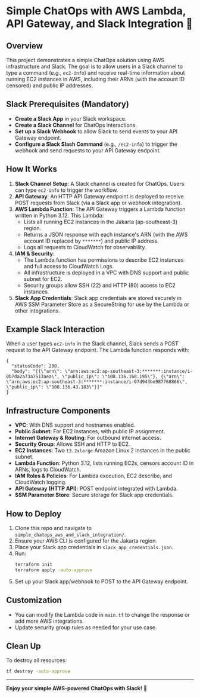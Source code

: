# Simple ChatOps with AWS Lambda, API Gateway, and Slack Integration 🚀

## Overview
This project demonstrates a simple ChatOps solution using AWS infrastructure and Slack. The goal is to allow users in a Slack channel to type a command (e.g., `ec2-info`) and receive real-time information about running EC2 instances in AWS, including their ARNs (with the account ID censored) and public IP addresses.

## Slack Prerequisites (Mandatory)
- **Create a Slack App** in your Slack workspace.
- **Create a Slack Channel** for ChatOps interactions.
- **Set up a Slack Webhook** to allow Slack to send events to your API Gateway endpoint.
- **Configure a Slack Slash Command** (e.g., `/ec2-info`) to trigger the webhook and send requests to your API Gateway endpoint.

## How It Works
1. **Slack Channel Setup**: A Slack channel is created for ChatOps. Users can type `ec2-info` to trigger the workflow.
2. **API Gateway**: An HTTP API Gateway endpoint is deployed to receive POST requests from Slack (via a Slack app or webhook integration).
3. **AWS Lambda Function**: The API Gateway triggers a Lambda function written in Python 3.12. This Lambda:
    - Lists all running EC2 instances in the Jakarta (ap-southeast-3) region.
    - Returns a JSON response with each instance's ARN (with the AWS account ID replaced by `*******`) and public IP address.
    - Logs all requests to CloudWatch for observability.
4. **IAM & Security**:
    - The Lambda function has permissions to describe EC2 instances and full access to CloudWatch Logs.
    - All infrastructure is deployed in a VPC with DNS support and public subnet for EC2.
    - Security groups allow SSH (22) and HTTP (80) access to EC2 instances.
5. **Slack App Credentials**: Slack app credentials are stored securely in AWS SSM Parameter Store as a SecureString for use by the Lambda or other integrations.

## Example Slack Interaction
When a user types `ec2-info` in the Slack channel, Slack sends a POST request to the API Gateway endpoint. The Lambda function responds with:

```
{
  "statusCode": 200,
  "body": "[{\"arn\": \"arn:aws:ec2:ap-southeast-3:*******:instance/i-0b7da2a73a7513aea\", \"public_ip\": \"108.136.168.195\"}, {\"arn\": \"arn:aws:ec2:ap-southeast-3:*******:instance/i-07d943be987768866\", \"public_ip\": \"108.136.43.183\"}]"
}
```

## Infrastructure Components
- **VPC**: With DNS support and hostnames enabled.
- **Public Subnet**: For EC2 instances, with public IP assignment.
- **Internet Gateway & Routing**: For outbound internet access.
- **Security Group**: Allows SSH and HTTP to EC2.
- **EC2 Instances**: Two `t3.2xlarge` Amazon Linux 2 instances in the public subnet.
- **Lambda Function**: Python 3.12, lists running EC2s, censors account ID in ARNs, logs to CloudWatch.
- **IAM Roles & Policies**: For Lambda execution, EC2 describe, and CloudWatch logging.
- **API Gateway (HTTP API)**: POST endpoint integrated with Lambda.
- **SSM Parameter Store**: Secure storage for Slack app credentials.

## How to Deploy
1. Clone this repo and navigate to `simple_chatops_aws_and_slack_integration/`.
2. Ensure your AWS CLI is configured for the Jakarta region.
3. Place your Slack app credentials in `slack_app_credentials.json`.
4. Run:
   ```sh
   terraform init
   terraform apply -auto-approve
   ```
5. Set up your Slack app/webhook to POST to the API Gateway endpoint.

## Customization
- You can modify the Lambda code in `main.tf` to change the response or add more AWS integrations.
- Update security group rules as needed for your use case.

## Clean Up
To destroy all resources:
```sh
tf destroy -auto-approve
```

---

**Enjoy your simple AWS-powered ChatOps with Slack!** 🎉
